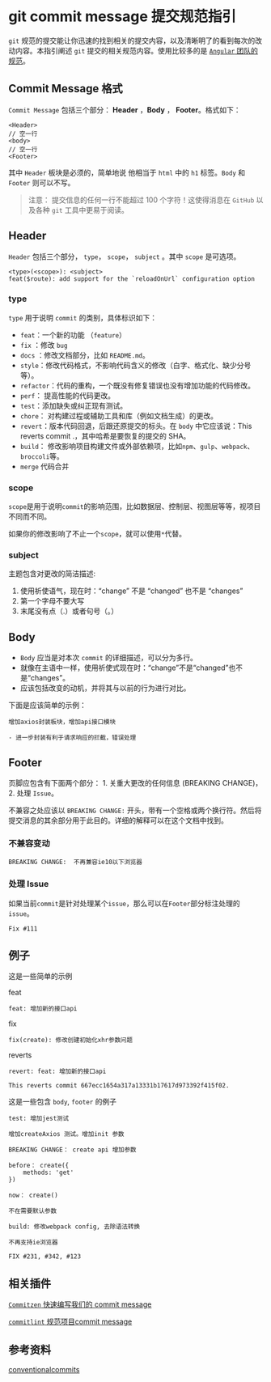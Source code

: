 # git commit message 提交规范指引

`git` 规范的提交能让你迅速的找到相关的提交内容，以及清晰明了的看到每次的改动内容。本指引阐述 `git` 提交的相关规范内容。使用比较多的是 [`Angular` 团队的规范](https://github.com/angular/angular.js/blob/master/DEVELOPERS.md#-git-commit-guidelines)。

## Commit Message 格式

`Commit Message` 包括三个部分： **Header** ，**Body** ， **Footer**。格式如下：

```shell
<Header>
// 空一行
<body>
// 空一行
<Footer>
```

其中 `Header` 板块是必须的，简单地说 他相当于 `html` 中的 `h1` 标签。`Body` 和 `Footer` 则可以不写。

> 注意： 提交信息的任何一行不能超过 100 个字符！这使得消息在 `GitHub` 以及各种 `git` 工具中更易于阅读。

## Header

`Header` 包括三个部分， `type`， `scope`， `subject` 。其中 `scope`  是可选项。

```shell
<type>(<scope>): <subject>
feat($route): add support for the `reloadOnUrl` configuration option
```

### type

`type` 用于说明 `commit` 的类别，具体标识如下：

+ `feat`：一个新的功能 （`feature`）
+ `fix` ：修改 `bug`
+ `docs` ：修改文档部分，比如 `README.md`。
+ `style`：修改代码格式，不影响代码含义的修改（白字、格式化、缺少分号等）。
+ `refactor`：代码的重构，一个既没有修复错误也没有增加功能的代码修改。
+ `perf`： 提高性能的代码更改。
+ `test`：添加缺失或纠正现有测试。
+ `chore`： 对构建过程或辅助工具和库（例如文档生成）的更改。
+ `revert`：版本代码回退，后跟还原提交的标头。在 `body` 中它应该说：This reverts commit <hash>.，其中哈希是要恢复的提交的 SHA。
+ `build`： 修改影响项目构建文件或外部依赖项，比如`npm`、`gulp`、`webpack`、`broccoli`等。
+ `merge` 代码合并

### scope

`scope`是用于说明`commit`的影响范围，比如数据层、控制层、视图层等等，视项目不同而不同。

如果你的修改影响了不止一个`scope`，就可以使用`*`代替。

### subject

主题包含对更改的简洁描述:

1. 使用祈使语气，现在时：“change” 不是 “changed” 也不是 “changes”
2. 第一个字母不要大写
3. 末尾没有点（.）或者句号（。）

## Body

+ `Body` 应当是对本次 `commit` 的详细描述，可以分为多行。
+ 就像在主语中一样，使用祈使式现在时：“change”不是“changed”也不是“changes”。
+ 应该包括改变的动机，并将其与以前的行为进行对比。

下面是应该简单的示例：

```shell
增加axios封装板块，增加api接口模块

- 进一步封装有利于请求响应的拦截，错误处理
```

## Footer

页脚应包含有下面两个部分： 1. 关重大更改的任何信息 (BREAKING CHANGE)，2. 处理 `Issue`。

不兼容之处应该以 `BREAKING CHANGE:` 开头，带有一个空格或两个换行符。然后将提交消息的其余部分用于此目的。详细的解释可以在这个文档中找到。

### 不兼容变动

```shell
BREAKING CHANGE:  不再兼容ie10以下浏览器
```


### 处理 Issue

如果当前`commit`是针对处理某个`issue`，那么可以在`Footer`部分标注处理的`issue`。

```shell
Fix #111
```

## 例子

这是一些简单的示例

feat
```shell
feat: 增加新的接口api
```

fix
```shell
fix(create): 修改创建初始化xhr参数问题
```

reverts
```shell
revert: feat: 增加新的接口api

This reverts commit 667ecc1654a317a13331b17617d973392f415f02.
```

这是一些包含 `body`, `footer` 的例子

```shell
test: 增加jest测试
 
增加createAxios 测试。增加init 参数

BREAKING CHANGE： create api 增加参数

before： create({
    methods: 'get'
})

now： create()

不在需要默认参数
```

```shell
build: 修改webpack config, 去除语法转换

不再支持ie浏览器

FIX #231, #342, #123
```

## 相关插件

[`Commitzen` 快速编写我们的 commit message](https://github.com/commitizen/cz-cli)

[`commitlint` 规范项目commit message](https://github.com/conventional-changelog/commitlint)



## 参考资料

[conventionalcommits](https://www.conventionalcommits.org/zh-hans/v1.0.0/)


